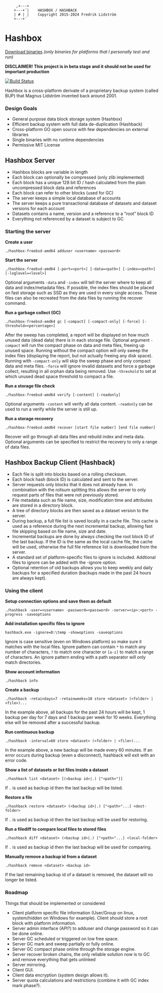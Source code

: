 ```
	 ,+---+    
	+---+´|    HASHBOX / HASHBACK
	| # | |    Copyright 2015-2024 Fredrik Lidström
	+---+´     
```

# Hashbox #

[Download binaries](https://github.com/fredli74/hashbox/releases/latest) *(only binaries for platforms that I personally test and run)*

**DISCLAIMER! This project is in beta stage and it should not be used for important production**

[![Build Status](https://semaphoreci.com/api/v1/fredli74/hashbox/branches/master/badge.svg)](https://semaphoreci.com/fredli74/hashbox)

Hashbox is a cross-platform derivate of a proprietary backup system (called BUP) that Magnus Lidström invented back around 2001.

### Design Goals
* General purpose data block storage system (Hashbox)
* Efficient backup system with full data de-duplication (Hashback)
* Cross-platform GO open source with few dependencies on external libraries
* Single binaries with no runtime dependencies
* Permissive MIT License

## Hashbox Server ##
* Hashbox blocks are variable in length
* Each block can optionally be compressed (only zlib implemented)
* Each block has a unique 128 bit ID / hash calculated from the plain uncompressed block data and references
* Each block can refer to other blocks (used for GC)
* The server keeps a simple local database of accounts
* The server keeps a pure transactional database of datasets and dataset versions for each account
* Datasets contains a name, version and a reference to a "root" block ID
* Everything not referenced by a dataset is subject to GC

### Starting the server ###

**Create a user**

`./hashbox-freebsd-amd64 adduser <username> <password>`


**Start the server**

`./hashbox-freebsd-amd64 [-port=<port>] [-data=<path>] [-index=<path>] [-loglevel=<level>]`

Optional arguments `-data` and `-index` will tell the server where to keep all data and index/metadata files. If possible, the index files should be placed on fast storage such as SSD as they are used in every single access. These files can also be recreated from the data files by running the recover command.


**Run a garbage collect (GC)**

`./hashbox-freebsd-amd64 gc [-compact] [-compact-only] [-force] [-threshold=<percentage>]`

After the sweep has completed, a report will be displayed on how much unused data (dead data) there is in each storage file. Optional argument `-compact` will run the compact phase on data and meta files, freeing up unused space. Running without the compact option will only sweep the index files (displaying the report, but not actually freeing any disk space). Running with `-compact-only` will skip the sweep phase and only compact data and meta files. `-force` will ignore invalid datasets and force a garbage collect, resulting in all orphan data being removed. Use `-threshold` to set at which unused dead space threshold to compact a file.


**Run a storage file check**

`./hashbox-freebsd-amd64 verify [-content] [-readonly]`

Optional arguments `-content` will verify all data content. `-readonly` can be used to run a verify while the server is still up.


**Run a storage recovery**

`./hashbox-freebsd-amd64 recover [start file number] [end file number]`

Recover will go through all data files and rebuild index and meta data. Optional arguments can be specified to restrict the recovery to only a range of data files.


## Hashbox Backup Client (Hashback) ##
* Each file is split into blocks based on a rolling checksum.
* Each block hash (block ID) is calculated and sent to the server.
* Server requests only blocks that it does not already have. In combination with the rollsum splitting this allows the server to only request parts of files that were not previously stored.
* File metadata such as file name, size, modification time and attributes are stored in a directory block.
* A tree of directory blocks are then saved as a dataset version to the server.
* During backup, a full file list is saved locally in a cache file. This cache is used as a reference during the next incremental backup, allowing fast file skipping based on file name, size and date.
* Incremental backups are done by always checking the root block ID of the last backup. If the ID is the same as the local cache file, the cache will be used, otherwise the full file reference list is downloaded from the server.
* A standard set of platform-specific files to ignore is included. Addtional files to ignore can be added with the -ignore option.
* Optional retention of old backups allows you to keep weekly and daily backups for a specified duration (backups made in the past 24 hours are always kept).

### Using the client ###

**Setup connection options and save them as default**

`./hashback -user=<username> -password=<password> -server=<ip>:<port> -progress -saveoptions`


**Add installation specific files to ignore**

`hashback.exe -ignore=D:\temp -showoptions -saveoptions`

Ignore is case sensitive (even on Windows platform) so make sure it matches with the local files. Ignore pattern can contain `*` to match any number of characters, `?` to match one character or `[a-z]` to match a range of characters. An ignore pattern ending with a path separator will only match directories.


**Show account information**

`./hashback info` 


**Create a backup**

`./hashback -retaindays=7 -retainweeks=10 store <dataset> (<folder> | <file>)...`

In the example above, all backups for the past 24 hours will be kept, 1 backup per day for 7 days and 1 backup per week for 10 weeks. Everything else will be removed after a successful backup.


**Run continuous backup**

`./hashback -interval=60 store <dataset> (<folder> | <file>)...`

In the example above, a new backup will be made every 60 minutes. If an error occurs during backup (even a disconnect), hashback will exit with an error code.


**Show a list of datasets or list files inside a dataset**

`./hashback list <dataset> [(<backup id>|.) ["<path>"]]`

If `.` is used as backup id then the last backup will be listed.


**Restore a file**

`./hashback restore <dataset> (<backup id>|.) ["<path>"...] <dest-folder>`

If `.` is used as backup id then the last backup will be used for restoring.


**Run a filediff to compare local files to stored files**

`./hashback diff <dataset> (<backup id>|.) ["<path>"...] <local-folder>`

If `.` is used as backup id then the last backup will be used for comparing.


**Manually remove a backup id from a dataset**

`./hashback remove <dataset> <backup id>`

If the last remaining backup id of a dataset is removed, the dataset will no longer be listed.


### Roadmap ###
Things that should be implemented or considered
* Client platform specific file information (User/Group on linux, system/hidden on Windows for example). Client should store a root block with platform information.
* Server admin interface (API?) to adduser and change password so it can be done online.
* Server GC scheduled or triggered on low free space.
* Server GC mark and sweep partially or fully online.
* Server GC compact phase online through the storage engine.
* Server recover broken chains, the only reliable solution now is to GC and remove everything that gets unlinked
* Server mirroring.
* Client GUI.
* Client data encryption (system design allows it).
* Server quota calculations and restrictions (combine it with GC index mark phase?).
